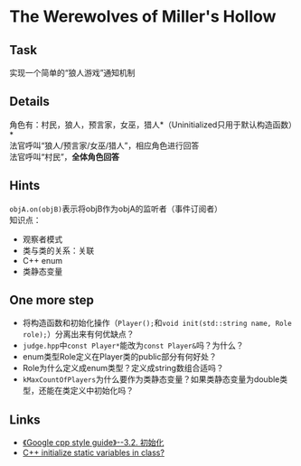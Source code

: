 # The Werewolves of Miller's Hollow

## Task
实现一个简单的“狼人游戏”通知机制  
  
## Details
角色有：村民，狼人，预言家，女巫，猎人*（Uninitialized只用于默认构造函数）*  
法官呼叫“狼人/预言家/女巫/猎人”，相应角色进行回答  
法官呼叫“村民”，**全体角色回答**  
  
## Hints
`objA.on(objB)`表示将objB作为objA的监听者（事件订阅者）  
知识点：
- 观察者模式
- 类与类的关系：关联
- C++ enum
- 类静态变量   
  
## One more step
- 将构造函数和初始化操作（`Player();`和`void init(std::string name, Role role);`）分离出来有何优缺点？  
- `judge.hpp`中`const Player*`能改为`const Player&`吗？为什么？  
- enum类型Role定义在Player类的public部分有何好处？  
- Role为什么定义成enum类型？定义成string数组合适吗？  
- `kMaxCountOfPlayers`为什么要作为类静态变量？如果类静态变量为double类型，还能在类定义中初始化吗？  
  
## Links
- [《Google cpp style guide》--3.2. 初始化](http://zh-google-styleguide.readthedocs.io/en/latest/google-cpp-styleguide/classes/)  
- [C++ initialize static variables in class?](http://stackoverflow.com/questions/5019856/c-initialize-static-variables-in-class)